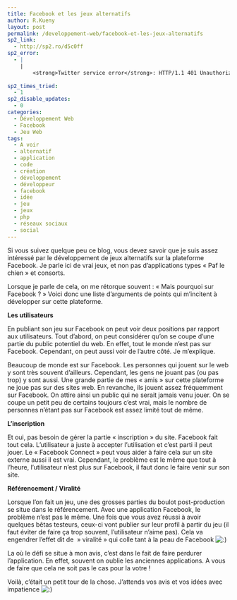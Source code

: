 ```yaml
---
title: Facebook et les jeux alternatifs
author: R.Kueny
layout: post
permalink: /developpement-web/facebook-et-les-jeux-alternatifs
sp2_link:
  - http://sp2.ro/d5c0ff
sp2_error:
  - |
    |
        <strong>Twitter service error</strong>: HTTP/1.1 401 Unauthorized
        
sp2_times_tried:
  - 1
sp2_disable_updates:
  - 0
categories:
  - Développement Web
  - Facebook
  - Jeu Web
tags:
  - A voir
  - alternatif
  - application
  - code
  - création
  - développement
  - développeur
  - facebook
  - idée
  - jeu
  - jeux
  - php
  - réseaux sociaux
  - social
---
```

Si vous suivez quelque peu ce blog, vous devez savoir que je suis assez intéressé par le développement de jeux alternatifs sur la plateforme Facebook. Je parle ici de vrai jeux, et non pas d&rsquo;applications types &laquo;&nbsp;Paf le chien&nbsp;&raquo; et consorts.

Lorsque je parle de cela, on me rétorque souvent : &laquo;&nbsp;Mais pourquoi sur Facebook ?&nbsp;&raquo; Voici donc une liste d&rsquo;arguments de points qui m&rsquo;incitent à développer sur cette plateforme.

**Les utilisateurs**

En publiant son jeu sur Facebook on peut voir deux positions par rapport aux utilisateurs. Tout d&rsquo;abord, on peut considérer qu&rsquo;on se coupe d&rsquo;une partie du public potentiel du web. En effet, tout le monde n&rsquo;est pas sur Facebook. Cependant, on peut aussi voir de l&rsquo;autre côté. Je m&rsquo;explique.

<!--more-->

Beaucoup de monde est sur Facebook. Les personnes qui jouent sur le web y sont très souvent d&rsquo;ailleurs. Cependant, les gens ne jouant pas (ou pas trop) y sont aussi. Une grande partie de mes &laquo;&nbsp;amis&nbsp;&raquo; sur cette plateforme ne joue pas sur des sites web. En revanche, ils jouent assez fréquemment sur Facebook. On attire ainsi un public qui ne serait jamais venu jouer. On se coupe un petit peu de certains toujours c&rsquo;est vrai, mais le nombre de personnes n&rsquo;étant pas sur Facebook est assez limité tout de même.

**L&rsquo;inscription**

Et oui, pas besoin de gérer la partie &laquo;&nbsp;inscription&nbsp;&raquo; du site. Facebook fait tout cela. L&rsquo;utilisateur a juste à accepter l&rsquo;utilisation et c&rsquo;est parti il peut jouer. Le &laquo;&nbsp;Facebook Connect&nbsp;&raquo; peut vous aider à faire cela sur un site externe aussi il est vrai. Cependant, le problème est le même que tout à l&rsquo;heure, l&rsquo;utilisateur n&rsquo;est plus sur Facebook, il faut donc le faire venir sur son site.

**Référencement / Viralité**

Lorsque l&rsquo;on fait un jeu, une des grosses parties du boulot post-production se situe dans le référencement. Avec une application Facebook, le problème n&rsquo;est pas le même. Une fois que vous avez réussi à avoir quelques bêtas testeurs, ceux-ci vont publier sur leur profil à partir du jeu (il faut éviter de faire ça trop souvent, l&rsquo;utilisateur n&rsquo;aime pas). Cela va engendrer l&rsquo;effet dit de &nbsp;&raquo; viralité&nbsp;&raquo; qui colle tant à la peau de Facebook <img src="http://rkueny.fr/wp-includes/images/smilies/icon_smile.gif" alt=":)" class="wp-smiley" />

La où le défi se situe à mon avis, c&rsquo;est dans le fait de faire perdurer l&rsquo;application. En effet, souvent on oublie les anciennes applications. A vous de faire que cela ne soit pas le cas pour la votre !

Voilà, c&rsquo;était un petit tour de la chose. J&rsquo;attends vos avis et vos idées avec impatience <img src="http://rkueny.fr/wp-includes/images/smilies/icon_smile.gif" alt=":)" class="wp-smiley" />